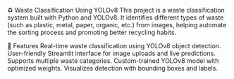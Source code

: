 ♻️ Waste Classification Using YOLOv8
This project is a waste classification system built with Python and YOLOv8. It identifies different types of waste (such as plastic, metal, paper, organic, etc.) from images, helping automate the sorting process and promoting better recycling habits.

🚀 Features
Real-time waste classification using YOLOv8 object detection.
User-friendly Streamlit interface for image uploads and live predictions.
Supports multiple waste categories.
Custom-trained YOLOv8 model with optimized weights.
Visualizes detection with bounding boxes and labels.
